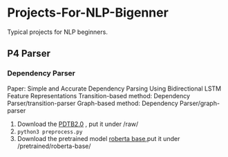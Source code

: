 # Projects-For-NLP-Bigenner

Typical projects for NLP beginners.

## P4 Parser
### Dependency Parser 
   
   Paper: Simple and Accurate Dependency Parsing Using Bidirectional LSTM Feature Representations
   Transition-based method: Dependency Parser/transition-parser
   Graph-based method: Dependency Parser/graph-parser
   1. Download the [PDTB2.0](https://github.com/cgpotts/pdtb2) , put it under /raw/
   2. `python3 preprocess.py`
   3. Download the pretrained model [roberta base](https://huggingface.co/roberta-base/tree/main),put it under /pretrained/roberta-base/
